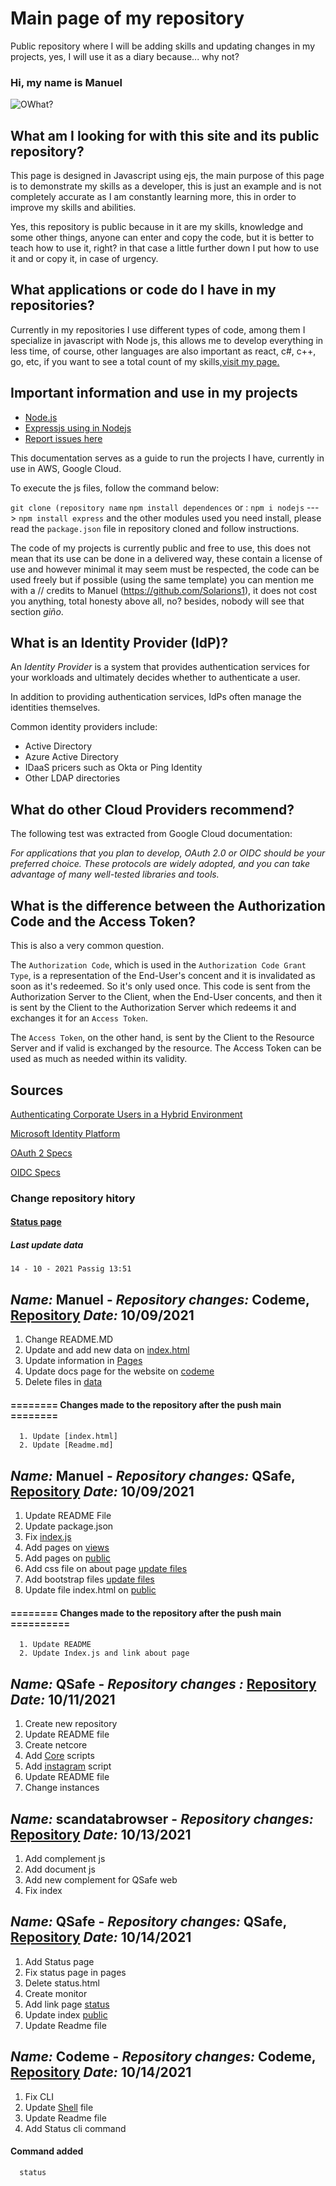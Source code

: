 # Main page of my repository

Public repository where I will be adding skills and updating changes in my projects, yes, I will use it as a diary because... why not?

### Hi, my name is Manuel

![OWhat?](https://media.giphy.com/media/CDJo4EgHwbaPS/giphy.gif)

## What am I looking for with this site and its public repository?


This page is designed in Javascript using ejs, the main purpose of this page is to demonstrate my skills as a developer, this is just an example and is not completely accurate as I am constantly learning more, this in order to improve my skills and abilities.

Yes, this repository is public because in it are my skills, knowledge and some other things, anyone can enter and copy the code, but it is better to teach how to use it, right? in that case a little further down I put how to use it and or copy it, in case of urgency.




## What applications or code do I have in my repositories?

Currently in my repositories I use different types of code, among them I specialize in javascript with Node js, this allows me to develop everything in less time, of course, other languages are also important as react, c#, c++, go, etc, if you want to see a total count of my skills,[visit my page.](https://solarions1.github.io/codeme/)


## Important information and use in my projects

- [Node.js](https://nodejs.org/en/)
- [Expressjs using in Nodejs](https://expressjs.com/)
- [Report issues here](https://github.com/Solarions1/codeme/issues)

This documentation serves as a guide to run the projects I have, currently in use in AWS, Google Cloud.

To execute the js files, follow the command below:
   
   `git clone (repository name`
   `npm install dependences` or : `npm i nodejs`  ---> `npm install express` and the other modules used you need install, please read the `package.json` file in repository cloned and follow instructions.

The code of my projects is currently public and free to use, this does not mean that its use can be done in a delivered way, these contain a license of use and however minimal it may seem must be respected, the code can be used freely but if possible (using the same template) you can mention me with a // credits to Manuel (https://github.com/Solarions1), it does not cost you anything, total honesty above all, no? besides, nobody will see that section *giño*.

## What is an Identity Provider (IdP)?

An *Identity Provider* is a system that provides authentication services for your workloads and ultimately decides whether to authenticate a user.

In addition to providing authentication services, IdPs often manage the identities themselves.

Common identity providers include:
* Active Directory
* Azure Active Directory
* IDaaS pricers such as Okta or Ping Identity
* Other LDAP directories

## What do other Cloud Providers recommend?

The following test was extracted from Google Cloud documentation:

*For applications that you plan to develop, OAuth 2.0 or OIDC should be your preferred choice. These protocols are widely adopted, and you can take advantage of many well-tested libraries and tools.*

## What is the difference between the Authorization Code and the Access Token?

This is also a very common question. 

The `Authorization Code`, which is used in the `Authorization Code Grant Type`, is a representation of the End-User's concent and it is invalidated as soon as it's redeemed. So it's only used once. This code is sent from the Authorization Server to the Client, when the End-User concents, and then it is sent by the Client to the Authorization Server which redeems it and exchanges it for an `Access Token`.

The `Access Token`, on the other hand, is sent by the Client to the Resource Server and if valid is exchanged by the resource. The Access Token can be used as much as needed within its validity.

## Sources

[Authenticating Corporate Users in a Hybrid Environment](https://cloud.google.com/solutions/authenticating-corporate-users-in-a-hybrid-environment#identity_providers)

[Microsoft Identity Platform](https://docs.microsoft.com/en-us/azure/active-directory/develop/v2-overview)

[OAuth 2 Specs](https://oauth.net/2/)

[OIDC Specs](https://openid.net/specs/openid-connect-core-1_0.html)



### Change repository hitory
#### [Status page](https://qsafecybersecurity.instatus.com/)
   
   ##### Last update data
    14 - 10 - 2021 Passig 13:51

## *Name:* Manuel - *Repository changes:* Codeme, [Repository](https://github.com/Solarions1/codeme) *Date:* 10/09/2021  
   1. Change README.MD
   2. Update and add new data on [index.html](https://github.com/Solarions1/codeme/blob/master/index.html)
   3. Update information in [Pages](https://github.com/Solarions1/codeme/tree/master/pages)
   4. Update docs page for the website on [codeme](https://solarions1.github.io/codeme/)
   5. Delete files in [data](https://github.com/Solarions1/codeme/blob/master/data)
#### ======== Changes made to the repository after the push main ========
      1. Update [index.html] 
      2. Update [Readme.md]

## *Name:* Manuel - *Repository changes:* QSafe, [Repository](https://github.com/Solarions1/QSafe) *Date:* 10/09/2021
   1. Update README File 
   2. Update package.json
   3. Fix [index.js](https://github.com/Solarions1/QSafe/blob/master/index.js)
   4. Add pages on [views](https://github.com/Solarions1/QSafe/tree/master/views)
   5. Add pages on [public](https://github.com/Solarions1/QSafe/tree/master/public)
   6. Add css file on about page [update files](https://github.com/Solarions1/QSafe/tree/master/public/data/about)
   7. Add bootstrap files [update files](https://github.com/Solarions1/QSafe/tree/master/public/data/about)
   8. Update file index.html on [public](https://github.com/Solarions1/QSafe/blob/master/public/index.html)
#### ========  Changes made to the repository after the push main ==========
      1. Update README
      2. Update Index.js and link about page

## *Name:* QSafe - *Repository changes :* [Repository](https://github.com/Solarions1/instascript) *Date:* 10/11/2021
   1.  Create new repository
   2. Update README file
   3. Create netcore
   4. Add [Core](https://github.com/Solarions1/instascript/Core) scripts
   5. Add [instagram](https://github.com/Solarions1/instascript/instagram.py) script  
   6. Update README file
   7. Change instances 


## *Name:* scandatabrowser - *Repository changes:* [Repository](https://github.com/Solarions1/scandatabrowser) *Date:* 10/13/2021
   1. Add complement js
   2. Add document js
   3. Add new complement for QSafe web
   4. Fix index

## *Name:* QSafe - *Repository changes:* QSafe, [Repository](https://github.com/Solarions1/QSafe) *Date:* 10/14/2021
   1. Add Status page 
   2. Fix status page in pages
   3. Delete status.html
   4. Create monitor 
   5. Add link page [status](https://qsafecybersecurity.instatus.com/)
   6. Update index [public](https://github.com/Solarions1/QSafe/blob/master/public/index.html)
   7. Update Readme file

## *Name:* Codeme - *Repository changes:* Codeme, [Repository](https://github.com/Solarions1/codeme) *Date:* 10/14/2021
   1. Fix CLI
   2. Update [Shell](https://github.com/Solarions1/codeme/blob/master/src/shell.js) file
   3. Update Readme file
   4. Add Status cli command
#### Command added
      status

